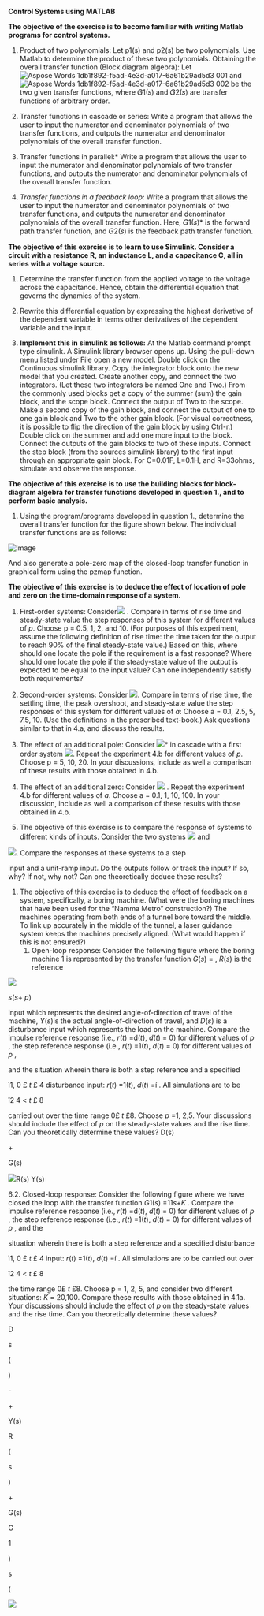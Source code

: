 ﻿**Control Systems using MATLAB**


**The objective of the exercise is to become familiar with writing Matlab programs for control systems.**
   1. Product of two polynomials: Let p1(s) and p2(s) be two polynomials. Use Matlab to determine the product of these two polynomials. 
Obtaining the overall transfer function (Block diagram algebra):
Let ![Aspose Words 1db1f892-f5ad-4e3d-a017-6a61b29ad5d3 001](https://user-images.githubusercontent.com/76071184/144806674-9e82f894-cef4-4943-ae4f-8d38f90206c8.png) and ![Aspose Words 1db1f892-f5ad-4e3d-a017-6a61b29ad5d3 002](https://user-images.githubusercontent.com/76071184/144806703-a01a0b63-4055-48c2-9ac9-88496a6bb68b.png) be the two given transfer functions, where 𝐺1(𝑠) and 𝐺2(𝑠) are transfer functions of arbitrary order. 

   2. Transfer functions in cascade or series: Write a program that allows the user to input the numerator and denominator polynomials of two transfer functions, and outputs the numerator and denominator polynomials of the overall transfer function. 
  
   3. Transfer functions in parallel:* Write a program that allows the user to input the numerator and denominator polynomials of two transfer functions, and outputs the numerator and denominator polynomials of the overall transfer function. 

   4. *Transfer functions in a feedback loop:* Write a program that allows the user to input the numerator and denominator polynomials of two transfer functions, and outputs the numerator and denominator polynomials of the overall transfer function. Here, 𝐺1(𝑠)* is the forward path transfer function, and 𝐺2(𝑠) is the feedback path transfer function.
   
**The objective of this exercise is to learn to use Simulink. Consider a circuit with a resistance R, an inductance L, and a capacitance C, all in series with a voltage source.** 
   1. Determine the transfer function from the applied voltage to the voltage across the capacitance. Hence, obtain the differential equation that governs the dynamics of the system.
   
   2. Rewrite this differential equation by expressing the highest derivative of the dependent variable in terms other derivatives of the dependent variable and the input. 
   
   3. **Implement this in simulink as follows:**
      At the Matlab command prompt type simulink. A Simulink library browser opens up. Using the pull-down menu listed under File open a new model. Double click on the Continuous simulink library. Copy the integrator block onto the new model that you created. Create another copy, and connect the two integrators. (Let these two integrators be named One and Two.) From the commonly used blocks get a copy of the summer (sum) the gain block, and the scope block. Connect the output of Two to the scope. Make a second copy of the gain block, and connect the output of one to one gain block and Two to the other gain block. (For visual correctness, it is possible to flip the direction of the gain block by using Ctrl-r.) Double click on the summer and add one more input to the block. Connect the outputs of the gain blocks to two of these inputs. Connect the step block (from the sources simulink library) to the first input through an appropriate gain block. For C=0.01F, L=0.1H, and R=33ohms, simulate and observe the response. 
     
**The objective of this exercise is to use the building blocks for block-diagram algebra for transfer functions developed in question 1., and to perform basic analysis.**

   1. Using the program/programs developed in question 1., determine the overall transfer function for the figure shown below. The individual transfer functions are as follows:  

![image](https://user-images.githubusercontent.com/76071184/144807744-33c40a23-1785-4a4a-8f0f-d688ef1513a2.png)

   And also generate a pole-zero map of the closed-loop transfer function in 
   graphical form using the pzmap function.


**The objective of this exercise is to deduce the effect of location of pole and zero on the time-domain response of a system.**

1. First-order systems: Consider![](Aspose.Words.1db1f892-f5ad-4e3d-a017-6a61b29ad5d3.008.png) . Compare in terms of rise time and steady-state value the step responses of this system for different values of *p*. Choose p = 0.5, 1, 2, and 10. (For purposes of this experiment, assume the following definition of rise time: the time taken for the output to reach 90% of the final steady-state value.) Based on this, where should one locate the pole if the requirement is a fast response? Where should one locate the pole if the steady-state value of the output is expected to be equal to the input value? Can one independently satisfy both requirements? 



1. Second-order systems: Consider ![](Aspose.Words.1db1f892-f5ad-4e3d-a017-6a61b29ad5d3.009.png). Compare in terms of rise time, the settling time, the peak overshoot, and steady-state value the step responses of this system for different values of *a*: Choose a = 0.1, 2.5, 5, 7.5, 10. (Use the definitions in the prescribed text-book.) Ask questions similar to that in 4.a, and discuss the results. 



1. The effect of an additional pole: Consider ![](Aspose.Words.1db1f892-f5ad-4e3d-a017-6a61b29ad5d3.010.png)* in cascade with a first order system ![](Aspose.Words.1db1f892-f5ad-4e3d-a017-6a61b29ad5d3.011.png). Repeat the experiment 4.b for different values of *p*. Choose p = 5, 10, 20. In your discussions, include as well a comparison of these results with those obtained in 4.b. 



1. The effect of an additional zero: Consider ![](Aspose.Words.1db1f892-f5ad-4e3d-a017-6a61b29ad5d3.012.png) . Repeat the experiment 4.b for different values of *a*. Choose a = 0.1, 1, 10, 100. In your discussion, include as well a comparison of these results with those obtained in 4.b. 





1. The objective of this exercise is to compare the response of systems to different kinds of inputs. Consider the two systems ![](Aspose.Words.1db1f892-f5ad-4e3d-a017-6a61b29ad5d3.010.png) and 

![](Aspose.Words.1db1f892-f5ad-4e3d-a017-6a61b29ad5d3.013.png). Compare the responses of these systems to a step 

input and a unit-ramp input. Do the outputs follow or track the input? If so, why? If not, why not? Can one theoretically deduce these results? 



1. The objective of this exercise is to deduce the effect of feedback on a system, specifically, a boring machine. (What were the boring machines that have been used for the “Namma Metro” construction?) The machines operating from both ends of a tunnel bore toward the middle. To link up accurately in the middle of the tunnel, a laser guidance system keeps the machines precisely aligned. (What would happen if this is not ensured?)  
   1. Open-loop response: Consider the following figure where the boring machine 1 is represented by the transfer function *G*(*s*) = , *R*(*s*) is the reference 

![](Aspose.Words.1db1f892-f5ad-4e3d-a017-6a61b29ad5d3.014.png)

*s*(*s*+ *p*)

input which represents the desired angle-of-direction of travel of the machine, *Y*(*s*)is the actual angle-of-direction of travel, and *D*(*s*) is a disturbance input which represents the load on the machine.  Compare the impulse reference response (i.e., *r*(*t*) =d(*t*), *d*(*t*) = 0) for different values of *p* , the step reference response (i.e., *r*(*t*) =1(*t*), *d*(*t*) = 0) for different values of *p* , 

and the situation wherein there is both a step reference and a specified 

ì1, 0 £ *t* £ 4 disturbance input:   *r*(*t*) =1(*t*), *d*(*t*) =í . All simulations are to be 

î2	4 < *t* £ 8

carried out over the time range 0£ *t* £8. Choose *p* =1, 2,5. Your discussions should include the effect of *p* on the steady-state values and the rise time. Can you theoretically determine these values? D(s)  







\+



G(s)



![](Aspose.Words.1db1f892-f5ad-4e3d-a017-6a61b29ad5d3.015.png)R(s) Y(s) 





6.2. Closed-loop response: Consider the following figure where we have closed the loop with the transfer function *G*1(*s*) =11*s*+*K* . Compare the impulse reference response (i.e., *r*(*t*) =d(*t*), *d*(*t*) = 0) for different values of *p* , the step reference response (i.e., *r*(*t*) =1(*t*), *d*(*t*) = 0) for different values of *p* , and the 

situation wherein there is both a step reference and a specified disturbance 

ì1,	0 £ *t* £ 4 input:   *r*(*t*) =1(*t*), *d*(*t*) =í	. All simulations are to be carried out over 

î2	4 < *t* £ 8

the time range 0£ *t* £8. Choose p = 1, 2, 5, and consider two different situations: *K* = 20,100. Compare these results with those obtained in 4.1a. Your discussions should include the effect of *p* on the steady-state values and the rise time. Can you theoretically determine these values?  













D

s

(

)



\-



\+



Y(s)



R

(

s

)



\+



G(s)



G

1

)

s

(



![](Aspose.Words.1db1f892-f5ad-4e3d-a017-6a61b29ad5d3.016.png)




